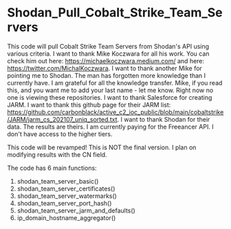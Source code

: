 # Shodan_Pull_Cobalt_Strike_Team_Servers
This code will pull Cobalt Strike Team Servers from Shodan's API using various criteria.
I want to thank Mike Koczwara for all his work. You can check him out here: https://michaelkoczwara.medium.com/ and here: https://twitter.com/MichalKoczwara. 
I want to thank another Mike for pointing me to Shodan. The man has forgotten more knowledge than I currently have. I am grateful for all the knowledge transfer. Mike, if you read this, and you want me to add your last name - let me know. Right now no one is viewing these repositories.
I want to thank Salesforce for creating JARM.
I want to thank this github page for their JARM list: https://github.com/carbonblack/active_c2_ioc_public/blob/main/cobaltstrike/JARM/jarm_cs_202107_uniq_sorted.txt.
I want to thank Shodan for their data. The results are theirs.
I am currently paying for the Freeancer API. I don't have access to the higher tiers. 

This code will be revamped! This is NOT the final version. I plan on modifying results with the CN field.

The code has 6 main functions:
  1. shodan_team_server_basic()
  2. shodan_team_server_certificates()
  3. shodan_team_server_watermarks()
  4. shodan_team_server_port_hash()
  5. shodan_team_server_jarm_and_defaults()
  6. ip_domain_hostname_aggregator()
 
